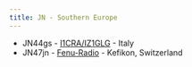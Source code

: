 ```yaml
---
title: JN - Southern Europe
---
```

* JN44gs - [I1CRA/IZ1GLG](http://kiwisdr.briata.org:8073/) - Italy
* JN47jn - [Fenu-Radio](http://fenu-radio.ddns.net:8073/) - Kefikon, Switzerland
